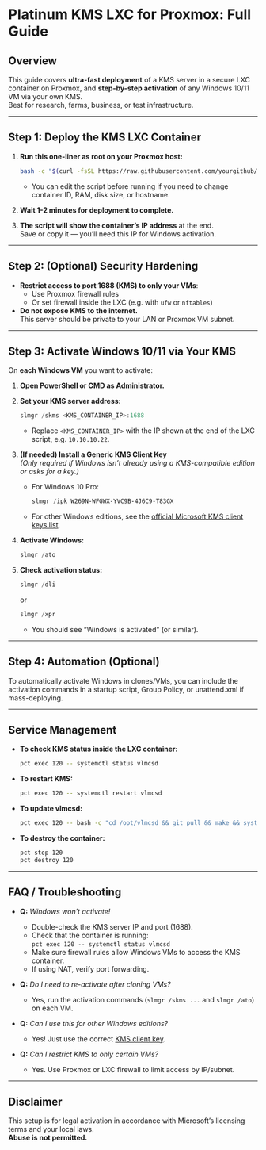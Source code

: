 # Platinum KMS LXC for Proxmox: Full Guide

## Overview

This guide covers **ultra-fast deployment** of a KMS server in a secure LXC container on Proxmox, and **step-by-step activation** of any Windows 10/11 VM via your own KMS.  
Best for research, farms, business, or test infrastructure.

---

## Step 1: Deploy the KMS LXC Container

1. **Run this one-liner as root on your Proxmox host:**
   ```bash
   bash -c "$(curl -fsSL https://raw.githubusercontent.com/yourgithub/platinum-kms-lxc/main/proxmox-create-kms-lxc.sh)"
   ```
   - You can edit the script before running if you need to change container ID, RAM, disk size, or hostname.

2. **Wait 1-2 minutes for deployment to complete.**

3. **The script will show the container’s IP address** at the end.  
   Save or copy it — you’ll need this IP for Windows activation.

---

## Step 2: (Optional) Security Hardening

- **Restrict access to port 1688 (KMS) to only your VMs**:  
  - Use Proxmox firewall rules  
  - Or set firewall inside the LXC (e.g. with `ufw` or `nftables`)
- **Do not expose KMS to the internet.**  
  This server should be private to your LAN or Proxmox VM subnet.

---

## Step 3: Activate Windows 10/11 via Your KMS

On **each Windows VM** you want to activate:

1. **Open PowerShell or CMD as Administrator.**

2. **Set your KMS server address:**
   ```powershell
   slmgr /skms <KMS_CONTAINER_IP>:1688
   ```
   - Replace `<KMS_CONTAINER_IP>` with the IP shown at the end of the LXC script, e.g. `10.10.10.22`.

3. **(If needed) Install a Generic KMS Client Key**  
   *(Only required if Windows isn’t already using a KMS-compatible edition or asks for a key.)*

   - For Windows 10 Pro:
     ```powershell
     slmgr /ipk W269N-WFGWX-YVC9B-4J6C9-T83GX
     ```
   - For other Windows editions, see the [official Microsoft KMS client keys list](https://learn.microsoft.com/en-us/windows-server/get-started/kmsclientkeys).

4. **Activate Windows:**
   ```powershell
   slmgr /ato
   ```

5. **Check activation status:**
   ```powershell
   slmgr /dli
   ```
   or
   ```powershell
   slmgr /xpr
   ```
   - You should see “Windows is activated” (or similar).

---

## Step 4: Automation (Optional)

To automatically activate Windows in clones/VMs, you can include the activation commands in a startup script, Group Policy, or unattend.xml if mass-deploying.

---

## Service Management

- **To check KMS status inside the LXC container:**
  ```bash
  pct exec 120 -- systemctl status vlmcsd
  ```
- **To restart KMS:**
  ```bash
  pct exec 120 -- systemctl restart vlmcsd
  ```
- **To update vlmcsd:**
  ```bash
  pct exec 120 -- bash -c "cd /opt/vlmcsd && git pull && make && systemctl restart vlmcsd"
  ```
- **To destroy the container:**
  ```bash
  pct stop 120
  pct destroy 120
  ```

---

## FAQ / Troubleshooting

- **Q:** *Windows won’t activate!*
  - Double-check the KMS server IP and port (1688).
  - Check that the container is running:  
    `pct exec 120 -- systemctl status vlmcsd`
  - Make sure firewall rules allow Windows VMs to access the KMS container.
  - If using NAT, verify port forwarding.

- **Q:** *Do I need to re-activate after cloning VMs?*
  - Yes, run the activation commands (`slmgr /skms ...` and `slmgr /ato`) on each VM.

- **Q:** *Can I use this for other Windows editions?*
  - Yes! Just use the correct [KMS client key](https://learn.microsoft.com/en-us/windows-server/get-started/kmsclientkeys).

- **Q:** *Can I restrict KMS to only certain VMs?*
  - Yes. Use Proxmox or LXC firewall to limit access by IP/subnet.

---

## Disclaimer

This setup is for legal activation in accordance with Microsoft’s licensing terms and your local laws.  
**Abuse is not permitted.**
